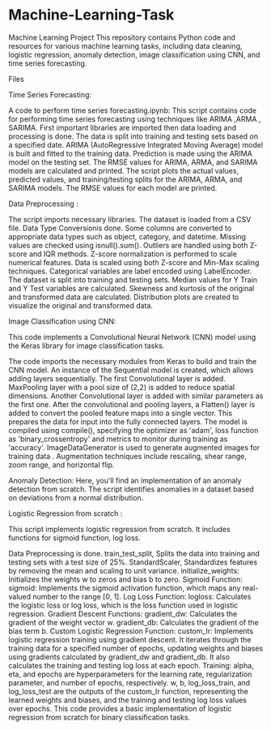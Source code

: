 # Machine-Learning-Task

Machine Learning Project
This repository contains Python code and resources for various machine learning tasks, including data cleaning, logistic regression, anomaly detection, image classification using CNN, and time series forecasting.

Files

Time Series Forecasting:

A code to perform time series forecasting.ipynb:
This script contains code for performing time series forecasting using techniques like ARIMA ,ARMA , SARIMA.
First important libraries are imported then data loading and processing is done.
The data is split into training and testing sets based on a specified date.
ARIMA (AutoRegressive Integrated Moving Average) model is built and fitted to the training data.
Prediction is made using the ARIMA model on the testing set.
The RMSE values for ARIMA, ARMA, and SARIMA models are calculated and printed.
The script plots the actual values, predicted values, and training/testing splits for the ARIMA, ARMA, and SARIMA models.
The RMSE values for each model are printed.


Data Preprocessing :

The script imports necessary libraries.
The dataset is loaded from a CSV file.
Data Type Conversionis done.
Some columns are converted to appropriate data types such as object, category, and datetime.
Missing values are checked using isnull().sum().
Outliers are handled using both Z-score and IQR methods.
Z-score normalization is performed to scale numerical features.
Data is scaled using both Z-score and Min-Max scaling techniques.
Categorical variables are label encoded using LabelEncoder.
The dataset is split into training and testing sets.
Median values for Y Train and Y Test variables are calculated.
Skewness and kurtosis of the original and transformed data are calculated.
Distribution plots are created to visualize the original and transformed data.


Image Classification using CNN:

This code implements a Convolutional Neural Network (CNN) model using the Keras library for image classification tasks. 

The code imports the necessary modules from Keras to build and train the CNN model.
An instance of the Sequential model is created, which allows adding layers sequentially.
The first Convolutional layer is added.
MaxPooling layer with a pool size of (2,2) is added to reduce spatial dimensions.
Another Convolutional layer is added with similar parameters as the first one.
After the convolutional and pooling layers, a Flatten() layer is added to convert the pooled feature maps into a single vector. This prepares the data for input into the fully connected layers.
The model is compiled using compile(), specifying the optimizer as 'adam', loss function as 'binary_crossentropy' and metrics to monitor during training as 'accuracy'.
ImageDataGenerator is used to generate augmented images for training data .
Augmentation techniques include rescaling, shear range, zoom range, and horizontal flip.


Anomaly Detection: Here, you'll find an implementation of an anomaly detection from scratch. The script identifies anomalies in a dataset based on deviations from a normal distribution.


Logistic Regression from scratch :

This script implements logistic regression from scratch. It includes functions for sigmoid function, log loss.

Data Preprocessing is done.
train_test_split, Splits the data into training and testing sets with a test size of 25%.
StandardScaler, Standardizes features by removing the mean and scaling to unit variance.
initialize_weights: Initializes the weights w to zeros and bias b to zero.
Sigmoid Function:
sigmoid: Implements the sigmoid activation function, which maps any real-valued number to the range [0, 1].
Log Loss Function:
logloss: Calculates the logistic loss or log loss, which is the loss function used in logistic regression.
Gradient Descent Functions:
gradient_dw: Calculates the gradient of the weight vector w.
gradient_db: Calculates the gradient of the bias term b.
Custom Logistic Regression Function:
custom_lr: Implements logistic regression training using gradient descent. It iterates through the training data for a specified number of epochs, updating weights and biases using gradients calculated by gradient_dw and gradient_db. It also calculates the training and testing log loss at each epoch.
Training:
alpha, eta, and epochs are hyperparameters for the learning rate, regularization parameter, and number of epochs, respectively.
w, b, log_loss_train, and log_loss_test are the outputs of the custom_lr function, representing the learned weights and biases, and the training and testing log loss values over epochs.
This code provides a basic implementation of logistic regression from scratch for binary classification tasks.











